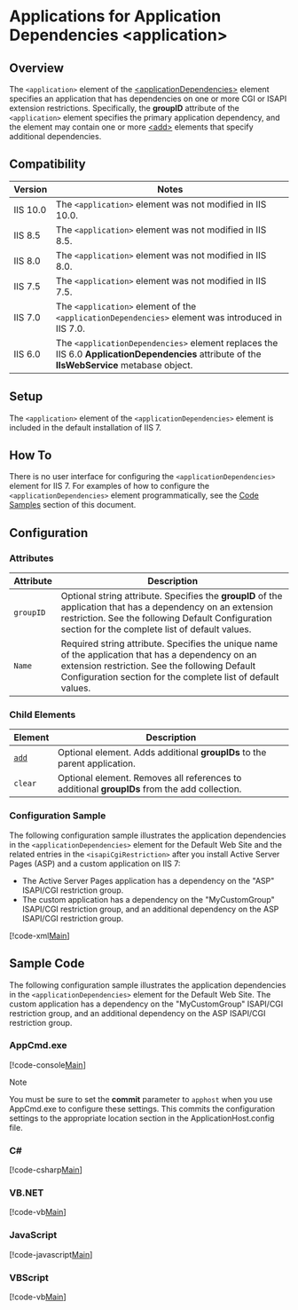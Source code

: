 Applications for Application Dependencies &lt;application&gt;
====================
<a id="001"></a>
## Overview

The `<application>` element of the [&lt;applicationDependencies&gt;](https://www.iis.net/configreference/system.webserver/security/applicationdependencies) element specifies an application that has dependencies on one or more CGI or ISAPI extension restrictions. Specifically, the **groupID** attribute of the `<application>` element specifies the primary application dependency, and the element may contain one or more [&lt;add&gt;](https://www.iis.net/configreference/system.webserver/security/applicationdependencies/application/add) elements that specify additional dependencies.

<a id="002"></a>
## Compatibility

| Version | Notes |
| --- | --- |
| IIS 10.0 | The `<application>` element was not modified in IIS 10.0. |
| IIS 8.5 | The `<application>` element was not modified in IIS 8.5. |
| IIS 8.0 | The `<application>` element was not modified in IIS 8.0. |
| IIS 7.5 | The `<application>` element was not modified in IIS 7.5. |
| IIS 7.0 | The `<application>` element of the `<applicationDependencies>` element was introduced in IIS 7.0. |
| IIS 6.0 | The `<applicationDependencies>` element replaces the IIS 6.0 **ApplicationDependencies** attribute of the **IIsWebService** metabase object. |

<a id="003"></a>
## Setup

The `<application>` element of the `<applicationDependencies>` element is included in the default installation of IIS 7.

<a id="004"></a>
## How To

There is no user interface for configuring the `<applicationDependencies>` element for IIS 7. For examples of how to configure the `<applicationDependencies>` element programmatically, see the [Code Samples](#006) section of this document.

<a id="005"></a>
## Configuration

### Attributes

| Attribute | Description |
| --- | --- |
| `groupID` | Optional string attribute. Specifies the **groupID** of the application that has a dependency on an extension restriction. See the following Default Configuration section for the complete list of default values. |
| `Name` | Required string attribute. Specifies the unique name of the application that has a dependency on an extension restriction. See the following Default Configuration section for the complete list of default values. |

### Child Elements

| Element | Description |
| --- | --- |
| [`add`](https://www.iis.net/configreference/system.webserver/security/applicationdependencies/application/add) | Optional element. Adds additional **groupIDs** to the parent application. |
| `clear` | Optional element. Removes all references to additional **groupIDs** from the add collection. |

### Configuration Sample

The following configuration sample illustrates the application dependencies in the `<applicationDependencies>` element for the Default Web Site and the related entries in the `<isapiCgiRestriction>` after you install Active Server Pages (ASP) and a custom application on IIS 7:

- The Active Server Pages application has a dependency on the &quot;ASP&quot; ISAPI/CGI restriction group.
- The custom application has a dependency on the &quot;MyCustomGroup&quot; ISAPI/CGI restriction group, and an additional dependency on the ASP ISAPI/CGI restriction group.


[!code-xml[Main](index/samples/sample1.xml)]

<a id="006"></a>
## Sample Code

The following configuration sample illustrates the application dependencies in the `<applicationDependencies>` element for the Default Web Site. The custom application has a dependency on the &quot;MyCustomGroup&quot; ISAPI/CGI restriction group, and an additional dependency on the ASP ISAPI/CGI restriction group.

### AppCmd.exe

[!code-console[Main](index/samples/sample2.cmd)]

> [!NOTE]
> You must be sure to set the **commit** parameter to `apphost` when you use AppCmd.exe to configure these settings. This commits the configuration settings to the appropriate location section in the ApplicationHost.config file.

### C#

[!code-csharp[Main](index/samples/sample3.cs)]

### VB.NET

[!code-vb[Main](index/samples/sample4.vb)]

### JavaScript

[!code-javascript[Main](index/samples/sample5.js)]

### VBScript

[!code-vb[Main](index/samples/sample6.vb)]